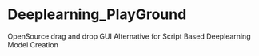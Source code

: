 # Deeplearning_PlayGround
 OpenSource drag and drop GUI Alternative for Script Based Deeplearning Model Creation 
